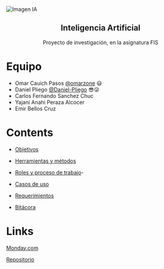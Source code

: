 ![Imagen IA](https://i.imgur.com/hWCbD6J.jpg)

<h2 align="center">Inteligencia Artificial</h2>
<p align="center">
  Proyecto de investigación, en la asignatura FIS
</p>

# Equipo 
- Omar Cauich Pasos [@omarzone](https://github.com/omarzone) :smiley:
- Daniel Pliego [@Daniel-Pliego](https://github.com/Daniel-Pliego) :sunglasses::stuck_out_tongue_winking_eye:
- Carlos Fernando Sanchez Chuc
- Yajani Anahi Peraza Alcocer
- Emir Bellos Cruz 

# Contents

- [Objetivos](Documentacion/1.%20Objetivos.md)

- [Herramientas y métodos](Documentacion/2.%20Herramientas%20y%20métodos.md)

- [Roles y proceso de trabajo](Documentacion/4.%20Roles%20y%20proceso%20de%20trabajo.md)-

- [Casos de uso](Docuemntacion/../Documentacion/6.%20Casos%20de%20uso.md)
- [Requerimientos](Documentos/../Documentacion/3.%20Requerimientos.md)

- [Bitácora](Docuemntacion/../Documentacion/5.%20bitácora.md)
# Links

[Monday&#46;com](https://uady-cast.monday.com/boards/841731238)

[Repositorio](https://github.com/Daniel-Pliego/Proyecto-FIS.git)
